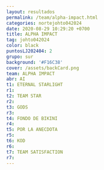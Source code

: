 ```yaml
---
layout: resultados
permalink: /team/alpha-impact.html
categories: nortejohto042024
date: 2020-08-29 10:29:20 +0700
title: ALPHA IMPACT
tag: johto042024
color: black
puntosLJ202404: 2
grupo: sur
background: '#F16C38'
cover: /assets/backCard.png
team: ALPHA IMPACT
abr: AI
t1: ETERNAL STARLIGHT
r1:
t2: TEAM STAR
r2:
t3: GODS
r3:
t4: FONDO DE BIKINI
r4: 
t5: POR LA ANECDOTA
r5: 
t6: KOD
r6:
t7: TEAM SATISFACTION
r7: 
---
```



